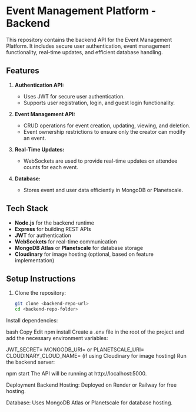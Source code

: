 # Event Management Platform - Backend

This repository contains the backend API for the Event Management Platform. It includes secure user authentication, event management functionality, real-time updates, and efficient database handling.

## Features

1. **Authentication API:**
   - Uses JWT for secure user authentication.
   - Supports user registration, login, and guest login functionality.

2. **Event Management API:**
   - CRUD operations for event creation, updating, viewing, and deletion.
   - Event ownership restrictions to ensure only the creator can modify an event.

3. **Real-Time Updates:**
   - WebSockets are used to provide real-time updates on attendee counts for each event.

4. **Database:**
   - Stores event and user data efficiently in MongoDB or Planetscale.

## Tech Stack

- **Node.js** for the backend runtime
- **Express** for building REST APIs
- **JWT** for authentication
- **WebSockets** for real-time communication
- **MongoDB Atlas** or **Planetscale** for database storage
- **Cloudinary** for image hosting (optional, based on feature implementation)

## Setup Instructions

1. Clone the repository:
   ```bash
   git clone <backend-repo-url>
   cd <backend-repo-folder>
Install dependencies:

bash
Copy
Edit
npm install
Create a .env file in the root of the project and add the necessary environment variables:



JWT_SECRET=<your-jwt-secret>
MONGODB_URI=<your-mongodb-uri> or PLANETSCALE_URI=<your-planetscale-uri>
CLOUDINARY_CLOUD_NAME=<your-cloudinary-cloud-name> (if using Cloudinary for image hosting)
Run the backend server:


npm start
The API will be running at http://localhost:5000.

Deployment
Backend Hosting: Deployed on Render or Railway for free hosting.

Database: Uses MongoDB Atlas or Planetscale for database hosting.
